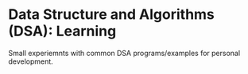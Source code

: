 # Data Structure and Algorithms (DSA): Learning

Small experiemnts with common DSA programs/examples for personal development.
